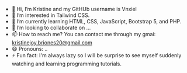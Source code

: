 - 👋 Hi, I’m Kristine and my GitHUb username is Vnxiel
- 👀 I’m interested in Tailwind CSS.
- 🌱 I’m currently learning HTML, CSS, JavaScript, Bootstrap 5, and PHP.
- 💞️ I’m looking to collaborate on ...
- 📫 How to reach me? You can contact me through my gmai: kristinejoy.briones20@gmail.com
- 😄 Pronouns: ..
- ⚡ Fun fact: I'm always lazy so I will be surprise to see myself suddenly watching and learning programming tutorials.

<!---
Vnxiel/Vnxiel is a ✨ special ✨ repository because its `README.md` (this file) appears on your GitHub profile.
You can click the Preview link to take a look at your changes.
--->

